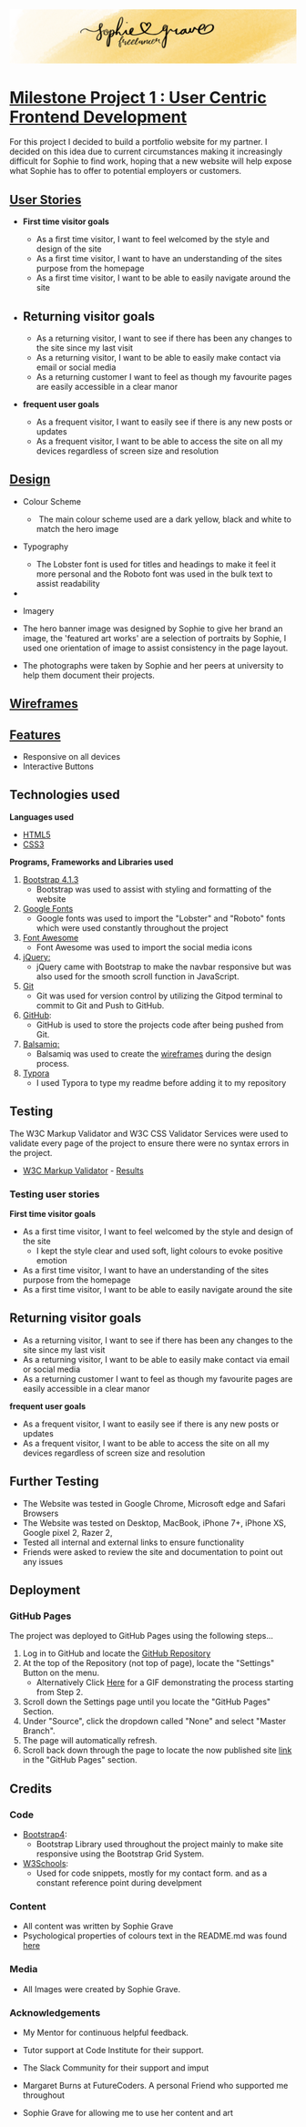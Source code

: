 <img src="../assets/images/sophiebanner.png" >

# <u>Milestone Project 1 : User Centric Frontend Development</u> 



For this project I decided to build a portfolio website for my partner. I decided on this idea due to current circumstances making  it increasingly difficult for Sophie to find work, hoping that a new website will help expose what Sophie has to offer to potential employers or customers.



## <u>User Stories</u>

- **First time visitor goals**

  - As a first time visitor, I want to feel welcomed by the style and design of the site
  - As a first time visitor, I want to have an understanding of the sites purpose from the homepage
  - As a first time visitor, I want to be able to easily navigate around the site

- ## **Returning visitor goals**

  -  As a returning visitor, I want to see if there has been any changes to the site since my last visit
  -  As a returning visitor, I want to be able to easily make contact via email or social media
  - As a returning customer I want to feel as though my favourite pages are easily accessible in a clear manor

- **frequent user goals**

  - As a frequent visitor, I want to easily see if there is any new posts or updates
  - As a frequent visitor, I want to be able to access the  site on all my devices regardless of screen size and resolution









## <u>Design</u>

- Colour Scheme

  - ​	The main colour scheme used are a dark yellow, black and white to match the hero image

- Typography

  -  The Lobster font is used for titles and headings to make it feel it more personal and the Roboto font was used in the bulk text to assist readability

- 

  - Imagery

  - The hero banner image was designed by Sophie to give her brand an image, the 'featured art works' are a selection of portraits by Sophie, I used one orientation of image to assist consistency  in the page layout.
  - The photographs were taken by Sophie and her peers at university to help them document their projects.



## <u>Wireframes</u>



## <u>Features</u>

- Responsive on all devices
- Interactive Buttons





## Technologies used

**Languages used**

- [HTML5](https://en.wikipedia.org/wiki/HTML5)
- [CSS3](https://en.wikipedia.org/wiki/CSS)



**Programs, Frameworks and Libraries used**

1. [Bootstrap 4.1.3](https://getbootstrap.com/docs/4.1/getting-started/introduction/)
   - Bootstrap was used to assist with styling and formatting of the website
2. [Google Fonts](https://fonts.google.com/)
   - Google fonts was used to import the "Lobster" and "Roboto" fonts which were used constantly throughout the project
3. [Font Awesome](https://fontawesome.com/)
   - Font Awesome was used to import the social media icons
4. [jQuery:](https://jquery.com/)
   - jQuery came with Bootstrap to make the navbar responsive but was also used for the smooth scroll function in JavaScript.
5. [Git](https://git-scm.com/)
   - Git was used for version control by utilizing the Gitpod terminal to commit to Git and Push to GitHub.
6. [GitHub](https://github.com/):
   - GitHub is used to store the projects code after being pushed from Git.
7. [Balsamiq:](https://balsamiq.com/)
   - Balsamiq was used to create the [wireframes](https://github.com/) during the design process.
8. [Typora](https://typora.io/)
   - I used Typora to type my readme before adding it to my repository



## Testing

The W3C Markup Validator and W3C CSS Validator Services were used to validate every page of the project to ensure there were no syntax errors in the project.

- [W3C Markup Validator](https://jigsaw.w3.org/css-validator/#validate_by_uri) - [Results](http://jigsaw.w3.org/css-validator/validator?uri=https%3A%2F%2Fgbryant96.github.io%2FMP1%2F&profile=css3svg&usermedium=all&warning=1&vextwarning=)



### Testing user stories

**First time visitor goals**

- As a first time visitor, I want to feel welcomed by the style and design of the site
  - I kept the style clear and used soft, light colours to evoke positive emotion![]()
- As a first time visitor, I want to have an understanding of the sites purpose from the homepage![]()
- As a first time visitor, I want to be able to easily navigate around the site![]()



## **Returning visitor goals**

-  As a returning visitor, I want to see if there has been any changes to the site since my last visit![]()
-  As a returning visitor, I want to be able to easily make contact via email or social media![]()
- As a returning customer I want to feel as though my favourite pages are easily accessible in a clear manor![]()



**frequent user goals**

- As a frequent visitor, I want to easily see if there is any new posts or updates![]()
- As a frequent visitor, I want to be able to access the  site on all my devices regardless of screen size and resolution![]()



## Further Testing

- The Website was tested in Google Chrome, Microsoft edge and Safari Browsers
- The Website was tested on Desktop, MacBook, iPhone 7+, iPhone XS, Google pixel 2, Razer 2,
- Tested all internal and external links to ensure functionality
- Friends were asked to review the site and documentation to point out any issues



## Deployment

### GitHub Pages

The project was deployed to GitHub Pages using the following steps...

1. Log in to GitHub and locate the [GitHub Repository](https://github.com/)
2. At the top of the Repository (not top of page), locate the "Settings" Button on the menu.
   - Alternatively Click [Here](https://raw.githubusercontent.com/) for a GIF demonstrating the process starting from Step 2.
3. Scroll down the Settings page until you locate the "GitHub Pages" Section.
4. Under "Source", click the dropdown called "None" and select "Master Branch".
5. The page will automatically refresh.
6. Scroll back down through the page to locate the now published site [link](https://github.com/) in the "GitHub Pages" section.

## Credits

### Code

- [Bootstrap4](https://getbootstrap.com/docs/4.4/getting-started/introduction/):
  -  Bootstrap Library used throughout the project mainly to make site responsive using the Bootstrap Grid System.
- [W3Schools](https://www.w3schools.com/):
  - Used for code snippets, mostly for my contact form. and as a constant reference point during develpment

### Content

- All content was written by Sophie Grave
- Psychological properties of colours text in the README.md was found [here](http://www.colour-affects.co.uk/psychological-properties-of-colours)

### Media

- All Images were created by Sophie Grave.

### Acknowledgements

- My Mentor for continuous helpful feedback.

- Tutor support at Code Institute for their support.

- The Slack Community for their support and imput

- Margaret Burns at FutureCoders. A personal Friend who supported me throughout

- Sophie Grave for allowing me to use her content and art

  









